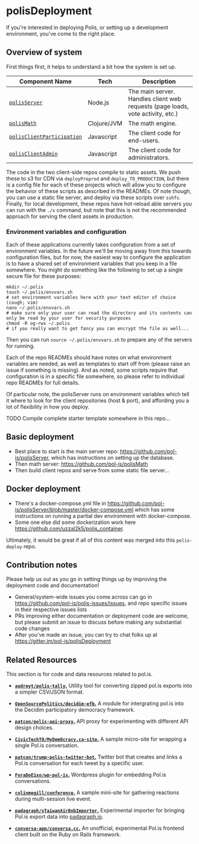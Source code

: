 # polisDeployment

If you're interested in deploying Polis, or setting up a development environment, you've come to the right place.

## Overview of system

First things first, it helps to understand a bit how the system is set up.

| Component Name | Tech | Description |
|----------------|------|-------------|
| [`polisServer`][repo-server] | Node.js | The main server. Handles client web requests (page loads, vote activity, etc.) |
| [`polisMath`][repo-math] | Clojure/JVM | The math engine.  |
| [`polisClientParticipation`][repo-participation] | Javascript | The client code for end-users. |
| [`polisClientAdmin`][repo-admin] | Javascript | The client code for administrators. |

The code in the two client-side repos compile to static assets.
We push these to s3 for CDN via `deployPreprod` and `deploy_TO_PRODUCTION`, but there is a config file for each of these projects which will allow you to configure the behavior of these scripts as described in the READMEs.
Of note though, you can use a static file server, and deploy via these scripts over `sshfs`.
Finally, for local development, these repos have hot-reload able servers you can run with the `./x` command, but note that this is not the recommended approach for serving the client assets in production.

   [repo-server]: https://github.com/pol-is/polisServer
   [repo-math]: https://github.com/pol-is/polisMath
   [repo-participation]: https://github.com/pol-is/polisClientParticipation
   [repo-admin]: https://github.com/pol-is/polisClientAdmin

### Environment variables and configuration

Each of these applications currently takes configuration from a set of environment variables.
In the future we'll be moving away from this towards configuration files, but for now, the easiest way to configure the application is to have a shared set of environment variables that you keep in a file somewhere.
You might do something like the following to set up a single secure file for these purposes:

```
mkdir ~/.polis
touch ~/.polis/envvars.sh
# set environment variables here with your text editor of choice (cough; vim)
nano ~/.polis/envvars.sh
# make sure only your user can read the directory and its contents can only be read by your user for security purposes
chmod -R og-rwx ~/.polis
# if you really want to get fancy you can encrypt the file as well...
```

Then you can run `source ~/.polis/envvars.sh` to prepare any of the servers for running.

Each of the repo READMEs should have notes on what environment variables are needed, as well as templates to start off from (please raise an issue if something is missing).
And as noted, some scripts require that configuration is in a specific file somewhere, so please refer to individual repo READMEs for full details.

Of particular note, the polisServer runs on environment variables which tell it where to look for the client repositories (host & port), and affording you a lot of flexibility in how you deploy.

TODO Compile complete starter template somewhere in this repo...


## Basic deployment

* Best place to start is the main server repo: https://github.com/pol-is/polisServer, which has instructions on setting up the database.
* Then math server: https://github.com/pol-is/polisMath
* Then build client repos and serve from some static file server...

## Docker deployment

* There's a docker-compose.yml file in https://github.com/pol-is/polisServer/blob/master/docker-compose.yml which has some instructions on running a partial dev environment with docker-compose.
* Some one else did some dockerization work here https://github.com/uzzal2k5/polis_container.

Ultimately, it would be great if all of this content was merged into this `polis-deploy` repo.


## Contribution notes

Please help us out as you go in setting things up by improving the deployment code and documentation!

* General/system-wide issues you come across can go in https://github.com/pol-is/polis-issues/issues, and repo specific issues in their respective issues lists
* PRs improving either documentation or deployment code are welcome, but please submit an issue to discuss before making any substantial code changes
* After you've made an issue, you can try to chat folks up at https://gitter.im/pol-is/polisDeployment

## Related Resources

This section is for code and data resources related to pol.is.

- [**`audreyt/polis-tally`.**][polis-tally] Utility tool for converting
  zipped pol.is exports into a simpler CSV/JSON format.
- [**`OpenSourcePolitics/decidim-efb`.**][decidim-module] A module for
  intergrating pol.is into the Decidim participatory democracy framework.
- [**`patcon/polis-api-proxy`.**][api-proxy] API proxy for experimenting
  with different API design choices.
- [**`CivicTechTO/MyDem0cracy.ca-site`.**][mydem0cracy] A sample
  micro-site for wrapping a single Pol.is conversation.
- [**`patcon/trump-polis-twitter-bot`.**][twitter-bot] Twitter bot that creates and
  links a Pol.is conversation for each tweet by a specific user.
- [**`ForaDoEixo/wp-pol-is`.**][wp-plugin] Wordpress plugin for
  embedding Pol.is conversations.
- [**`colinmegill/conference`.**][conf-site] A sample mini-site for gathering
  reactions during multi-session live event.
- [**`padagraph/vTaiwanAirBnbImporter`.**][padagraph-importer]
  Experimental importer for bringing Pol.is export data into
[padagraph.io](http://padagraph.io).
- [**`conversa-app/conversa.cc`.**][conversa] An
  unofficial, experimental Pol.is frontend client built on the Ruby on
  Rails framework.

   [polis-tally]: https://github.com/audreyt/polis-tally
   [decidim-module]: https://github.com/OpenSourcePolitics/decidim-efb
   [api-proxy]: https://github.com/patcon/polis-api-proxy
   [mydem0cracy]: https://github.com/CivicTechTO/MyDem0cracy.ca-site
   [twitter-bot]: https://github.com/patcon/trump-polis-twitter-bot
   [wp-plugin]: https://github.com/ForaDoEixo/wp-pol-is
   [conf-site]: https://github.com/colinmegill/conference
   [padagraph-importer]: https://github.com/padagraph/vTaiwanAirBnbImporter
   [conversa]: https://github.com/conversa-app/conversa.cc
